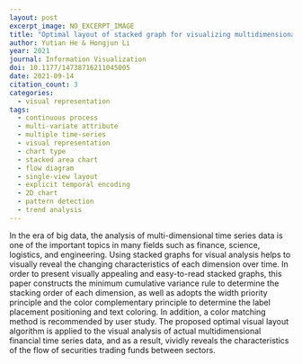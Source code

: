 ```yaml
---
layout: post
excerpt_image: NO_EXCERPT_IMAGE
title: "Optimal layout of stacked graph for visualizing multidimensional financial time series data"
author: Yutian He & Hongjun Li
year: 2021
journal: Information Visualization
doi: 10.1177/14738716211045005
date: 2021-09-14
citation_count: 3
categories:
  - visual representation
tags:
  - continuous process
  - multi-variate attribute
  - multiple time-series
  - visual representation
  - chart type
  - stacked area chart
  - flow diagram
  - single-view layout
  - explicit temporal encoding
  - 2D chart
  - pattern detection
  - trend analysis
---
```

In the era of big data, the analysis of multi-dimensional time series data is one of the important topics in many fields such as finance, science, logistics, and engineering. Using stacked graphs for visual analysis helps to visually reveal the changing characteristics of each dimension over time. In order to present visually appealing and easy-to-read stacked graphs, this paper constructs the minimum cumulative variance rule to determine the stacking order of each dimension, as well as adopts the width priority principle and the color complementary principle to determine the label placement positioning and text coloring. In addition, a color matching method is recommended by user study. The proposed optimal visual layout algorithm is applied to the visual analysis of actual multidimensional financial time series data, and as a result, vividly reveals the characteristics of the flow of securities trading funds between sectors.
